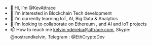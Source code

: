 - 👋 Hi, I’m @KevAttrace
- 👀 I’m interested in Blockchain Tech development
- 🌱 I’m currently learning IoT, AI, Big Data & Analytics
- 💞️ I’m looking to collaborate on  Ethereum , and AI and IoT projects
- 📫 How to reach me kelvin.ndereba@attrace.com, Skype: @nostrandkelvin, Telegram : @EthCryptoDev

<!---
KevAttrace/KevAttrace is a ✨ special ✨ repository because its `README.md` (this file) appears on your GitHub profile.
You can click the Preview link to take a look at your changes.
--->
